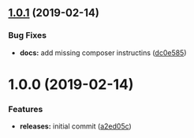 <a name="1.0.1"></a>
## [1.0.1](https://github.com/hypeJunction/elgg-mb4/compare/1.0.0...1.0.1) (2019-02-14)


### Bug Fixes

* **docs:** add missing composer instructins ([dc0e585](https://github.com/hypeJunction/elgg-mb4/commit/dc0e585))



<a name="1.0.0"></a>
# 1.0.0 (2019-02-14)


### Features

* **releases:** initial commit ([a2ed05c](https://github.com/hypeJunction/elgg-mb4/commit/a2ed05c))



